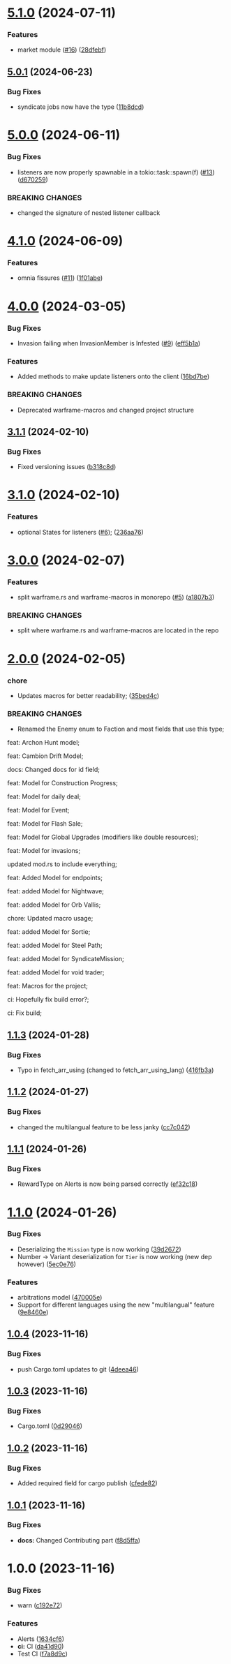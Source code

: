 # [5.1.0](https://github.com/WFCD/warframe.rs/compare/v5.0.1...v5.1.0) (2024-07-11)


### Features

* market module ([#16](https://github.com/WFCD/warframe.rs/issues/16)) ([28dfebf](https://github.com/WFCD/warframe.rs/commit/28dfebf4bcf5d62f3258bd67e51536ae46fc4962))

## [5.0.1](https://github.com/WFCD/warframe.rs/compare/v5.0.0...v5.0.1) (2024-06-23)


### Bug Fixes

* syndicate jobs now have the type ([11b8dcd](https://github.com/WFCD/warframe.rs/commit/11b8dcdf3f02085c1a14cf870f55a7b85a8796f7))

# [5.0.0](https://github.com/WFCD/warframe.rs/compare/v4.1.0...v5.0.0) (2024-06-11)


### Bug Fixes

* listeners are now properly spawnable in a tokio::task::spawn(f) ([#13](https://github.com/WFCD/warframe.rs/issues/13)) ([d670259](https://github.com/WFCD/warframe.rs/commit/d6702592ae03306f610458bd02fbcc1d69671a4a))


### BREAKING CHANGES

* changed the signature of nested listener callback

# [4.1.0](https://github.com/WFCD/warframe.rs/compare/v4.0.0...v4.1.0) (2024-06-09)


### Features

* omnia fissures ([#11](https://github.com/WFCD/warframe.rs/issues/11)) ([1f01abe](https://github.com/WFCD/warframe.rs/commit/1f01abed71425043063fad17c7586a683cd693d9))

# [4.0.0](https://github.com/WFCD/warframe.rs/compare/v3.1.1...v4.0.0) (2024-03-05)


### Bug Fixes

* Invasion failing when InvasionMember is Infested ([#9](https://github.com/WFCD/warframe.rs/issues/9)) ([eff5b1a](https://github.com/WFCD/warframe.rs/commit/eff5b1a41aa3a67c5d900ed615d7c0d57c8fa62c))


### Features

* Added methods to make update listeners onto the client ([16bd7be](https://github.com/WFCD/warframe.rs/commit/16bd7be775613d85f2d1a753701d0316aabe0cbc))


### BREAKING CHANGES

* Deprecated warframe-macros and changed project structure

## [3.1.1](https://github.com/WFCD/warframe.rs/compare/v3.1.0...v3.1.1) (2024-02-10)


### Bug Fixes

* Fixed versioning issues ([b318c8d](https://github.com/WFCD/warframe.rs/commit/b318c8df7adbd21e26d3a3bca5503af3b2df8d71))

# [3.1.0](https://github.com/WFCD/warframe.rs/compare/v3.0.0...v3.1.0) (2024-02-10)


### Features

* optional States for listeners ([#6](https://github.com/WFCD/warframe.rs/issues/6)); ([236aa76](https://github.com/WFCD/warframe.rs/commit/236aa76ea836067eb0b80eb5028dee79f253ab6b))

# [3.0.0](https://github.com/WFCD/warframe.rs/compare/v2.0.0...v3.0.0) (2024-02-07)


### Features

* split warframe.rs and warframe-macros in monorepo ([#5](https://github.com/WFCD/warframe.rs/issues/5)) ([a1807b3](https://github.com/WFCD/warframe.rs/commit/a1807b3b5965034b62aa2da0c0e15b027e75a636))


### BREAKING CHANGES

* split where warframe.rs and warframe-macros are located in the repo

# [2.0.0](https://github.com/WFCD/warframe.rs/compare/v1.1.3...v2.0.0) (2024-02-05)


### chore

* Updates macros for better readability; ([35bed4c](https://github.com/WFCD/warframe.rs/commit/35bed4c4b9a229b108ee0ba53d2c185ad857ce64))


### BREAKING CHANGES

* Renamed the Enemy enum to Faction and most fields that use this type;

feat: Archon Hunt model;

feat: Cambion Drift Model;

docs: Changed docs for id field;

feat: Model for Construction Progress;

feat: Model for daily deal;

feat: Model for Event;

feat: Model for Flash Sale;

feat: Model for Global Upgrades (modifiers like double resources);

feat: Model for invasions;

updated mod.rs to include everything;

feat: Added Model for endpoints;

feat: added Model for Nightwave;

feat: added Model for Orb Vallis;

chore: Updated macro usage;

feat: added Model for Sortie;

feat: added Model for Steel Path;

feat: added Model for SyndicateMission;

feat: added Model for void trader;

feat: Macros for the project;

ci: Hopefully fix build error?;

ci: Fix build;

## [1.1.3](https://github.com/WFCD/warframe.rs/compare/v1.1.2...v1.1.3) (2024-01-28)


### Bug Fixes

* Typo in fetch_arr_using (changed to fetch_arr_using_lang) ([416fb3a](https://github.com/WFCD/warframe.rs/commit/416fb3ad42895c51ccf05b68c6ee31f4f4ac7911))

## [1.1.2](https://github.com/WFCD/warframe.rs/compare/v1.1.1...v1.1.2) (2024-01-27)


### Bug Fixes

* changed the multilangual feature to be less janky ([cc7c042](https://github.com/WFCD/warframe.rs/commit/cc7c042b973fb091542809bdd9216b7e4e5ec06a))

## [1.1.1](https://github.com/WFCD/warframe.rs/compare/v1.1.0...v1.1.1) (2024-01-26)


### Bug Fixes

* RewardType on Alerts is now being parsed correctly ([ef32c18](https://github.com/WFCD/warframe.rs/commit/ef32c18cf9d80161c3ac323584a93bdd5d2445ad))

# [1.1.0](https://github.com/WFCD/warframe.rs/compare/v1.0.4...v1.1.0) (2024-01-26)


### Bug Fixes

* Deserializing the `Mission` type is now working ([39d2672](https://github.com/WFCD/warframe.rs/commit/39d26723511bcd258713a87bf737823e7e604edc))
* Number -> Variant deserialization for `Tier` is now working (new dep however) ([5ec0e76](https://github.com/WFCD/warframe.rs/commit/5ec0e76e217c68f01073069a490bacabe416836c))


### Features

* arbitrations model ([470005e](https://github.com/WFCD/warframe.rs/commit/470005ec5518803b27c3a64e2c19d91d5ffc7249))
* Support for different languages using the new "multilangual" feature ([9e8460e](https://github.com/WFCD/warframe.rs/commit/9e8460ea60cecbf803b070e9bd0eaf62ed42bccf))

## [1.0.4](https://github.com/WFCD/warframe.rs/compare/v1.0.3...v1.0.4) (2023-11-16)


### Bug Fixes

* push Cargo.toml updates to git ([4deea46](https://github.com/WFCD/warframe.rs/commit/4deea46b5366df86321b2d5d2737e398c22d6fdb))

## [1.0.3](https://github.com/WFCD/warframe.rs/compare/v1.0.2...v1.0.3) (2023-11-16)


### Bug Fixes

* Cargo.toml ([0d29046](https://github.com/WFCD/warframe.rs/commit/0d290464370d843e83d46638d4eec43b4c7cd7ca))

## [1.0.2](https://github.com/WFCD/warframe.rs/compare/v1.0.1...v1.0.2) (2023-11-16)


### Bug Fixes

* Added required field for cargo publish ([cfede82](https://github.com/WFCD/warframe.rs/commit/cfede82a6416415ef850d4b4069907349453e835))

## [1.0.1](https://github.com/WFCD/warframe.rs/compare/v1.0.0...v1.0.1) (2023-11-16)


### Bug Fixes

* **docs:** Changed Contributing part ([f8d5ffa](https://github.com/WFCD/warframe.rs/commit/f8d5ffad93189600f3e31cadc1c9b65791e3af7b))

# 1.0.0 (2023-11-16)


### Bug Fixes

* warn ([c192e72](https://github.com/Mettwasser/warframe.rs/commit/c192e7292dc09298256641ef849f828cf90e079f))


### Features

* Alerts ([1634cf6](https://github.com/Mettwasser/warframe.rs/commit/1634cf67d34184e499ce20cca4f2a5f209526df1))
* **ci:** CI ([da41d90](https://github.com/Mettwasser/warframe.rs/commit/da41d909ad0851f301ae8940949ed2f6f41850ac))
* Test CI ([f7a8d9c](https://github.com/Mettwasser/warframe.rs/commit/f7a8d9c0d04bba2b95a1c5b5db75514f3c880b5c))

